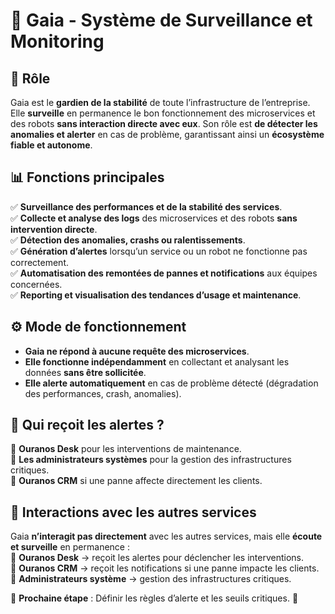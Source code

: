 # 📌 Gaia - Système de Surveillance et Monitoring

## 🚀 Rôle
Gaia est le **gardien de la stabilité** de toute l’infrastructure de l’entreprise. Elle **surveille** en permanence le bon fonctionnement des microservices et des robots **sans interaction directe avec eux**. Son rôle est **de détecter les anomalies et alerter** en cas de problème, garantissant ainsi un **écosystème fiable et autonome**.

## 📊 Fonctions principales
✅ **Surveillance des performances et de la stabilité des services**.  
✅ **Collecte et analyse des logs** des microservices et des robots **sans intervention directe**.  
✅ **Détection des anomalies, crashs ou ralentissements**.  
✅ **Génération d’alertes** lorsqu’un service ou un robot ne fonctionne pas correctement.  
✅ **Automatisation des remontées de pannes et notifications** aux équipes concernées.  
✅ **Reporting et visualisation des tendances d’usage et maintenance**.  

## ⚙️ Mode de fonctionnement
- **Gaia ne répond à aucune requête des microservices**.  
- **Elle fonctionne indépendamment** en collectant et analysant les données **sans être sollicitée**.  
- **Elle alerte automatiquement** en cas de problème détecté (dégradation des performances, crash, anomalies).  

## 📢 Qui reçoit les alertes ?
🔹 **Ouranos Desk** pour les interventions de maintenance.  
🔹 **Les administrateurs systèmes** pour la gestion des infrastructures critiques.  
🔹 **Ouranos CRM** si une panne affecte directement les clients.  

## 🔗 Interactions avec les autres services
Gaia **n’interagit pas directement** avec les autres services, mais elle **écoute et surveille** en permanence :  
📌 **Ouranos Desk** → reçoit les alertes pour déclencher les interventions.  
📌 **Ouranos CRM** → reçoit les notifications si une panne impacte les clients.  
📌 **Administrateurs système** → gestion des infrastructures critiques.  

📌 **Prochaine étape** : Définir les règles d’alerte et les seuils critiques. 🚀
